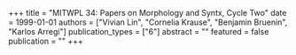 +++
title = "MITWPL 34: Papers on Morphology and Syntx, Cycle Two"
date = 1999-01-01
authors = ["Vivian Lin", "Cornelia Krause", "Benjamin Bruenin", "Karlos Arregi"]
publication_types = ["6"]
abstract = ""
featured = false
publication = ""
+++


